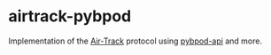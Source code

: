# airtrack-pybpod

Implementation of the [Air-Track](http://www.neuro-airtrack.com/) protocol using [pybpod-api](https://github.com/ckarageorgkaneen/pybpod-api/) and more.
